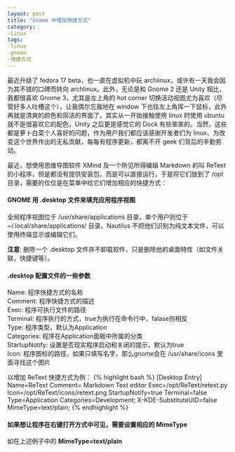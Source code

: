 ```yaml
---
layout: post
title: "Gnome 中增加快捷方式"
category: 
-Linux
tags:
-linux
-gnome
-快捷方式
---
```

最近升级了 fedora 17 beta，也一直在虚拟机中玩 archlinux，或许有一天我会因为其不错的口碑而转向 archlinux。此外，无论是和 Gnome 2 还是 Unity 相比，我都很喜欢 Gnome 3，尤其是左上角的 hot corner 切换活动视图尤为喜欢（尽管好多人吐槽这个），让我偶尔忘我地在 window 下也往左上角挥一下鼠标，此外再就是清爽的颜色和简洁的界面了，其实从一开始接触使用 linux 时使用 ubuntu 就不是很喜欢它的配色，Unity 之后更是感觉它的 Dock 有些笨笨的。当然，这些都是萝卜白菜个人喜好的问题，作为用户我们都应该感谢开发者们为 linux、为改变这个世界作出的无私贡献，每每有程序更新，都离不开 geek 们背后的辛勤劳动。

最近，想使用思维导图软件 XMind 及一个所见所得编辑 Markdown 的叫 ReText 的小程序，但是都没有提供安装包，而是可以直接运行，于是将它们放到了 /opt 目录，需要的仅仅是在菜单中给它们增加相应的快捷方式：

#### GNOME 用 .desktop 文件来填充应用程序视图
全局程序视图位于 /usr/share/applications 目录，单个用户则位于 ~/.local/share/applications/ 目录。Nautilus 不把他们识别为纯文本文件，可以使用终端显示或编辑它们。

__注意__: 删除一个 .desktop 文件并不卸载软件，只是删除他的桌面特性（如文件关联，快捷键等）。

#### .desktop 配置文件的一些参数
Name: 程序快捷方式的名称  
Comment: 程序快捷方式的描述  
Exec: 程序可执行文件的路径  
Terminal: 程序执行的方式，true为执行在命令行中，falase则相反   
Type: 程序类型，默认为Application  
Categories: 程序在Application面板中所属的分类   
StartupNotify: 设置是否现实程序启动和关闭的提示，默认为true   
Icon: 程序图标的路径，如果只填写名字，那么gnome会在 /usr/share/icons 里面寻找这个图片

以增加 ReText 快捷方式为例：
{% highlight bash %}
[Desktop Entry]
Name=ReText
Comment= Markdown Text editor
Exec=/opt/ReText/retext.py
Icon=/opt/ReText/icons/retext.png
StartupNotify=true
Terminal=false
Type=Application
Categories=Development;
X-KDE-SubstituteUID=false
MimeType=text/plain;
{% endhighlight %}  

#### 如果想让程序在右键打开方式中可见，需要设置相应的 MimeType
如在上述例子中的 __MimeType=text/plain__

